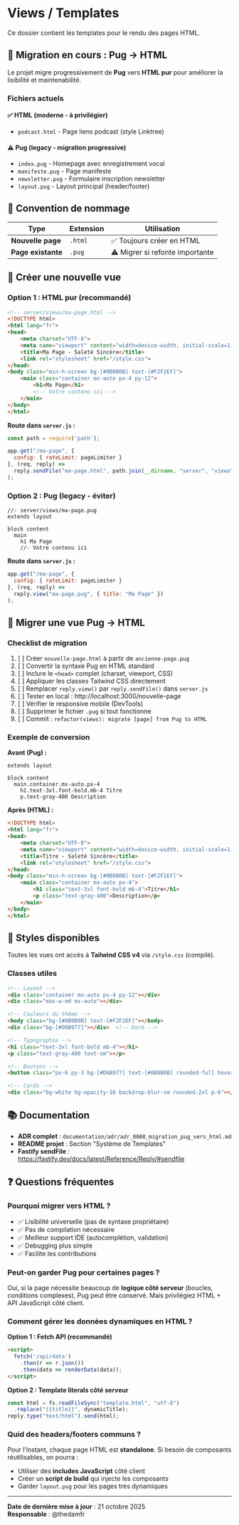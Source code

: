 # Views / Templates

Ce dossier contient les templates pour le rendu des pages HTML.

## 🔄 Migration en cours : Pug → HTML

Le projet migre progressivement de **Pug** vers **HTML pur** pour améliorer la lisibilité et maintenabilité.

### Fichiers actuels

#### ✅ HTML (moderne - à privilégier)
- `podcast.html` - Page liens podcast (style Linktree)

#### ⚠️ Pug (legacy - migration progressive)
- `index.pug` - Homepage avec enregistrement vocal
- `manifeste.pug` - Page manifeste
- `newsletter.pug` - Formulaire inscription newsletter
- `layout.pug` - Layout principal (header/footer)

## 📝 Convention de nommage

| Type | Extension | Utilisation |
|------|-----------|-------------|
| **Nouvelle page** | `.html` | ✅ Toujours créer en HTML |
| **Page existante** | `.pug` | ⚠️ Migrer si refonte importante |

## 🚀 Créer une nouvelle vue

### Option 1 : HTML pur (recommandé)

```html
<!-- server/views/ma-page.html -->
<!DOCTYPE html>
<html lang="fr">
<head>
    <meta charset="UTF-8">
    <meta name="viewport" content="width=device-width, initial-scale=1.0">
    <title>Ma Page - Saleté Sincère</title>
    <link rel="stylesheet" href="/style.css">
</head>
<body class="min-h-screen bg-[#0B0B0B] text-[#F2F2EF]">
    <main class="container mx-auto px-4 py-12">
        <h1>Ma Page</h1>
        <!-- Votre contenu ici -->
    </main>
</body>
</html>
```

**Route dans `server.js` :**
```javascript
const path = require('path');

app.get("/ma-page", {
  config: { rateLimit: pageLimiter }
}, (req, reply) =>
  reply.sendFile("ma-page.html", path.join(__dirname, "server", "views"))
);
```

### Option 2 : Pug (legacy - éviter)

```pug
//- server/views/ma-page.pug
extends layout

block content
  main
    h1 Ma Page
    //- Votre contenu ici
```

**Route dans `server.js` :**
```javascript
app.get("/ma-page", {
  config: { rateLimit: pageLimiter }
}, (req, reply) =>
  reply.view("ma-page.pug", { title: "Ma Page" })
);
```

## 🔧 Migrer une vue Pug → HTML

### Checklist de migration

1. [ ] Créer `nouvelle-page.html` à partir de `ancienne-page.pug`
2. [ ] Convertir la syntaxe Pug en HTML standard
3. [ ] Inclure le `<head>` complet (charset, viewport, CSS)
4. [ ] Appliquer les classes Tailwind CSS directement
5. [ ] Remplacer `reply.view()` par `reply.sendFile()` dans `server.js`
6. [ ] Tester en local : http://localhost:3000/nouvelle-page
7. [ ] Vérifier le responsive mobile (DevTools)
8. [ ] Supprimer le fichier `.pug` si tout fonctionne
9. [ ] Commit : `refactor(views): migrate [page] from Pug to HTML`

### Exemple de conversion

**Avant (Pug) :**
```pug
extends layout

block content
  main.container.mx-auto.px-4
    h1.text-3xl.font-bold.mb-4 Titre
    p.text-gray-400 Description
```

**Après (HTML) :**
```html
<!DOCTYPE html>
<html lang="fr">
<head>
    <meta charset="UTF-8">
    <meta name="viewport" content="width=device-width, initial-scale=1.0">
    <title>Titre - Saleté Sincère</title>
    <link rel="stylesheet" href="/style.css">
</head>
<body class="min-h-screen bg-[#0B0B0B] text-[#F2F2EF]">
    <main class="container mx-auto px-4">
        <h1 class="text-3xl font-bold mb-4">Titre</h1>
        <p class="text-gray-400">Description</p>
    </main>
</body>
</html>
```

## 🎨 Styles disponibles

Toutes les vues ont accès à **Tailwind CSS v4** via `/style.css` (compilé).

### Classes utiles

```html
<!-- Layout -->
<div class="container mx-auto px-4 py-12"></div>
<div class="max-w-md mx-auto"></div>

<!-- Couleurs du thème -->
<body class="bg-[#0B0B0B] text-[#F2F2EF]"></body>
<div class="bg-[#D6B977]"></div>  <!-- Doré -->

<!-- Typographie -->
<h1 class="text-3xl font-bold mb-4"></h1>
<p class="text-gray-400 text-sm"></p>

<!-- Boutons -->
<button class="px-6 py-3 bg-[#D6B977] text-[#0B0B0B] rounded-full hover:opacity-90"></button>

<!-- Cards -->
<div class="bg-white bg-opacity-10 backdrop-blur-sm rounded-2xl p-6"></div>
```

## 📚 Documentation

- **ADR complet** : `documentation/adr/adr_0008_migration_pug_vers_html.md`
- **README projet** : Section "Système de Templates"
- **Fastify sendFile** : https://fastify.dev/docs/latest/Reference/Reply/#sendfile

## ❓ Questions fréquentes

### Pourquoi migrer vers HTML ?

- ✅ Lisibilité universelle (pas de syntaxe propriétaire)
- ✅ Pas de compilation nécessaire
- ✅ Meilleur support IDE (autocomplétion, validation)
- ✅ Debugging plus simple
- ✅ Facilite les contributions

### Peut-on garder Pug pour certaines pages ?

Oui, si la page nécessite beaucoup de **logique côté serveur** (boucles, conditions complexes), Pug peut être conservé. Mais privilégiez HTML + API JavaScript côté client.

### Comment gérer les données dynamiques en HTML ?

**Option 1 : Fetch API (recommandé)**
```html
<script>
  fetch('/api/data')
    .then(r => r.json())
    .then(data => renderData(data));
</script>
```

**Option 2 : Template literals côté serveur**
```javascript
const html = fs.readFileSync("template.html", "utf-8")
  .replace("{{title}}", dynamicTitle);
reply.type("text/html").send(html);
```

### Quid des headers/footers communs ?

Pour l'instant, chaque page HTML est **standalone**. Si besoin de composants réutilisables, on pourra :
- Utiliser des **includes JavaScript** côté client
- Créer un **script de build** qui injecte les composants
- Garder `layout.pug` pour les pages très dynamiques

---

**Date de dernière mise à jour** : 21 octobre 2025  
**Responsable** : @thedamfr
